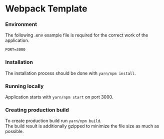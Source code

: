 # Webpack Template

### Environment

The following .env example file is required for the correct work of the application.

```
PORT=3000
```

### Installation

The installation process should be done with `yarn/npm install`.

### Running locally

Application starts with `yarn/npm start` on port 3000.

### Creating production build

To create production build run `yarn/npm build`.\
The build result is additionally gzipped to minimize the file size as much as possible.
